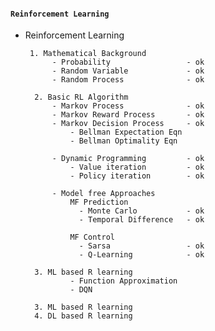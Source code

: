 #### `Reinforcement Learning`

- Reinforcement Learning

       1. Mathematical Background 
            - Probability                 - ok
            - Random Variable             - ok
            - Random Process              - ok

        2. Basic RL Algorithm
            - Markov Process              - ok             
            - Markov Reward Process       - ok
            - Markov Decision Process     - ok 
                - Bellman Expectation Eqn 
                - Bellman Optimality Eqn  

            - Dynamic Programming         - ok
                - Value iteration         - ok
                - Policy iteration        - ok
 
            - Model free Approaches
                MF Prediction                
                  - Monte Carlo           - ok
                  - Temporal Difference   - ok
                  
                MF Control                
                  - Sarsa                 - ok
                  - Q-Learning            - ok

        3. ML based R learning
                - Function Approximation
                - DQN                
                
        3. ML based R learning
        4. DL based R learning




